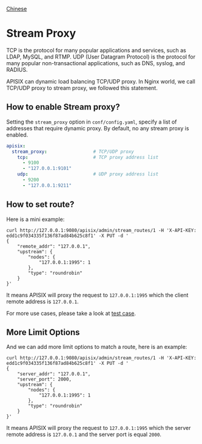 <!--
#
# Licensed to the Apache Software Foundation (ASF) under one or more
# contributor license agreements.  See the NOTICE file distributed with
# this work for additional information regarding copyright ownership.
# The ASF licenses this file to You under the Apache License, Version 2.0
# (the "License"); you may not use this file except in compliance with
# the License.  You may obtain a copy of the License at
#
#     http://www.apache.org/licenses/LICENSE-2.0
#
# Unless required by applicable law or agreed to in writing, software
# distributed under the License is distributed on an "AS IS" BASIS,
# WITHOUT WARRANTIES OR CONDITIONS OF ANY KIND, either express or implied.
# See the License for the specific language governing permissions and
# limitations under the License.
#
-->

[Chinese](zh-cn/stream-proxy.md)

# Stream Proxy

TCP is the protocol for many popular applications and services, such as LDAP, MySQL, and RTMP. UDP (User Datagram Protocol) is the protocol for many popular non-transactional applications, such as DNS, syslog, and RADIUS.

APISIX can dynamic load balancing TCP/UDP proxy. In Nginx world, we call TCP/UDP proxy to stream proxy, we followed this statement.

## How to enable Stream proxy?

Setting the `stream_proxy` option in `conf/config.yaml`, specify a list of addresses that require dynamic proxy.
By default, no any stream proxy is enabled.

```yaml
apisix:
  stream_proxy:                 # TCP/UDP proxy
    tcp:                        # TCP proxy address list
      - 9100
      - "127.0.0.1:9101"
    udp:                        # UDP proxy address list
      - 9200
      - "127.0.0.1:9211"
```

## How to set route?

Here is a mini example:

```shell
curl http://127.0.0.1:9080/apisix/admin/stream_routes/1 -H 'X-API-KEY: edd1c9f034335f136f87ad84b625c8f1' -X PUT -d '
{
    "remote_addr": "127.0.0.1",
    "upstream": {
        "nodes": {
            "127.0.0.1:1995": 1
        },
        "type": "roundrobin"
    }
}'
```

It means APISIX will proxy the request to `127.0.0.1:1995` which the client remote address is `127.0.0.1`.

For more use cases, please take a look at [test case](../t/stream-node/sanity.t).

## More Limit Options

And we can add more limit options to match a route, here is an example:

```shell
curl http://127.0.0.1:9080/apisix/admin/stream_routes/1 -H 'X-API-KEY: edd1c9f034335f136f87ad84b625c8f1' -X PUT -d '
{
    "server_addr": "127.0.0.1",
    "server_port": 2000,
    "upstream": {
        "nodes": {
            "127.0.0.1:1995": 1
        },
        "type": "roundrobin"
    }
}'
```

It means APISIX will proxy the request to `127.0.0.1:1995` which the server remote address is `127.0.0.1` and the server port is equal `2000`.
